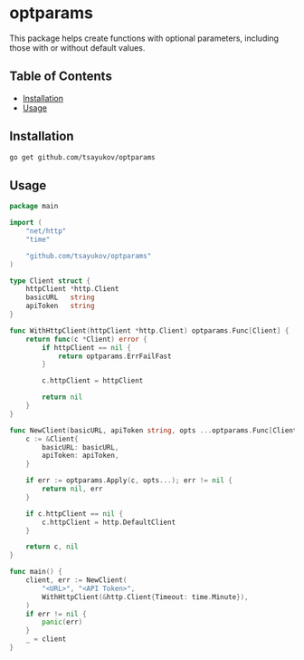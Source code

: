 # optparams

This package helps create functions with optional parameters, including those
with or without default values.

## Table of Contents

* [Installation](#installation)
* [Usage](#usage)

## Installation

```bash
go get github.com/tsayukov/optparams
```

## Usage

```go
package main

import (
    "net/http"
    "time"

    "github.com/tsayukov/optparams"
)

type Client struct {
    httpClient *http.Client
    basicURL   string
    apiToken   string
}

func WithHttpClient(httpClient *http.Client) optparams.Func[Client] {
    return func(c *Client) error {
        if httpClient == nil {
            return optparams.ErrFailFast
        }

        c.httpClient = httpClient

        return nil
    }
}

func NewClient(basicURL, apiToken string, opts ...optparams.Func[Client]) (*Client, error) {
    c := &Client{
        basicURL: basicURL, 
        apiToken: apiToken,
    }

    if err := optparams.Apply(c, opts...); err != nil {
        return nil, err
    }

    if c.httpClient == nil {
        c.httpClient = http.DefaultClient
    }

    return c, nil
}

func main() {
    client, err := NewClient(
        "<URL>", "<API Token>",
        WithHttpClient(&http.Client{Timeout: time.Minute}),
    )
    if err != nil {
        panic(err)
    }
    _ = client
}
```
